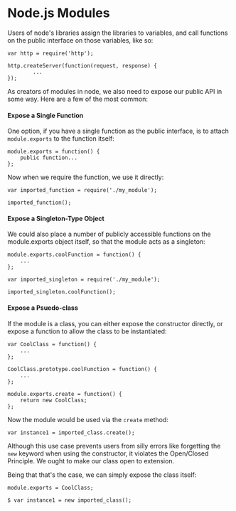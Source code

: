 # Node.js Modules

Users of node's libraries assign the libraries to variables, and call functions on the public interface on those variables, like so:

	var http = require('http');
	
	http.createServer(function(request, response) {
			...
	});
	
As creators of modules in node, we also need to expose our public API in some way. Here are a few of the most common:

#### Expose a Single Function

One option, if you have a single function as the public interface, is to attach `module.exports` to the function itself:

	module.exports = function() {
		public function...
	};
	
Now when we require the function, we use it directly:

	var imported_function = require('./my_module');
	
	imported_function();
	
#### Expose a Singleton-Type Object

We could also place a number of publicly accessible functions on the module.exports object itself, so that the module acts as a singleton:

	module.exports.coolFunction = function() {
		...
	};

	var imported_singleton = require('./my_module');
	
	imported_singleton.coolFunction();
	
#### Expose a Psuedo-class

If the module is a class, you can either expose the constructor directly, or expose a function to allow the class to be instantiated:

	var CoolClass = function() {
		...
	};
	
	CoolClass.prototype.coolFunction = function() {
		...
	};
	
	module.exports.create = function() {
		return new CoolClass;
	};
	
Now the module would be used via the `create` method:

	var instance1 = imported_class.create();
	
Although this use case prevents users from silly errors like forgetting the `new` keyword when using the constructor, it violates the Open/Closed Principle. We ought to make our class open to extension.

Being that that's the case, we can simply expose the class itself:

	module.exports = CoolClass;
	
	$ var instance1 = new imported_class();
	

	
	